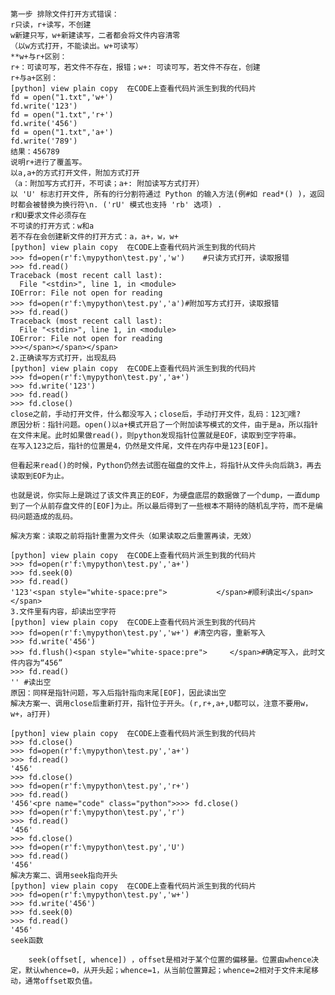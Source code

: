 	第一步 排除文件打开方式错误：
	r只读，r+读写，不创建
	w新建只写，w+新建读写，二者都会将文件内容清零
	（以w方式打开，不能读出。w+可读写）
	**w+与r+区别：
	r+：可读可写，若文件不存在，报错；w+: 可读可写，若文件不存在，创建
	r+与a+区别：
	[python] view plain copy  在CODE上查看代码片派生到我的代码片
	fd = open("1.txt",'w+')  
	fd.write('123')  
	fd = open("1.txt",'r+')  
	fd.write('456')  
	fd = open("1.txt",'a+')  
	fd.write('789')  
	结果：456789
	说明r+进行了覆盖写。
	以a,a+的方式打开文件，附加方式打开
	（a：附加写方式打开，不可读；a+: 附加读写方式打开）
	以 'U' 标志打开文件, 所有的行分割符通过 Python 的输入方法(例#如 read*() )，返回时都会被替换为换行符\n. ('rU' 模式也支持 'rb' 选项) . 
	r和U要求文件必须存在
	不可读的打开方式：w和a
	若不存在会创建新文件的打开方式：a，a+，w，w+
	[python] view plain copy  在CODE上查看代码片派生到我的代码片
	>>> fd=open(r'f:\mypython\test.py','w')    #只读方式打开，读取报错  
	>>> fd.read()  
	Traceback (most recent call last):  
	  File "<stdin>", line 1, in <module>  
	IOError: File not open for reading  
	>>> fd=open(r'f:\mypython\test.py','a')#附加写方式打开，读取报错  
	>>> fd.read()  
	Traceback (most recent call last):  
	  File "<stdin>", line 1, in <module>  
	IOError: File not open for reading  
	>>></span></span></span>  
	2.正确读写方式打开，出现乱码
	[python] view plain copy  在CODE上查看代码片派生到我的代码片
	>>> fd=open(r'f:\mypython\test.py','a+')  
	>>> fd.write('123')  
	>>> fd.read()  
	>>> fd.close()  
	close之前，手动打开文件，什么都没写入；close后，手动打开文件，乱码：123嚅?     
	原因分析：指针问题。open()以a+模式开启了一个附加读写模式的文件，由于是a，所以指针在文件末尾。此时如果做read()，则python发现指针位置就是EOF，读取到空字符串。
	在写入123之后，指针的位置是4，仍然是文件尾，文件在内存中是123[EOF]。
	
	但看起来read()的时候，Python仍然去试图在磁盘的文件上，将指针从文件头向后跳3，再去读取到EOF为止。
	
	也就是说，你实际上是跳过了该文件真正的EOF，为硬盘底层的数据做了一个dump，一直dump到了一个从前存盘文件的[EOF]为止。所以最后得到了一些根本不期待的随机乱字符，而不是编码问题造成的乱码。
	
	解决方案：读取之前将指针重置为文件头（如果读取之后重置再读，无效）
	
	[python] view plain copy  在CODE上查看代码片派生到我的代码片
	>>> fd=open(r'f:\mypython\test.py','a+')  
	>>> fd.seek(0)  
	>>> fd.read()  
	'123'<span style="white-space:pre">           </span>#顺利读出</span></span>  
	3.文件里有内容，却读出空字符
	[python] view plain copy  在CODE上查看代码片派生到我的代码片
	>>> fd=open(r'f:\mypython\test.py','w+') #清空内容，重新写入  
	>>> fd.write('456')  
	>>> fd.flush()<span style="white-space:pre">     </span>#确定写入，此时文件内容为“456”  
	>>> fd.read()  
	'' #读出空  
	原因：同样是指针问题，写入后指针指向末尾[EOF]，因此读出空
	解决方案一、调用close后重新打开，指针位于开头。(r,r+,a+,U都可以，注意不要用w，w+，a打开)
	
	[python] view plain copy  在CODE上查看代码片派生到我的代码片
	>>> fd.close()  
	>>> fd=open(r'f:\mypython\test.py','a+')  
	>>> fd.read()  
	'456'  
	>>> fd.close()  
	>>> fd=open(r'f:\mypython\test.py','r+')  
	>>> fd.read()  
	'456'<pre name="code" class="python">>>> fd.close()  
	>>> fd=open(r'f:\mypython\test.py','r')  
	>>> fd.read()  
	'456'  
	>>> fd.close()  
	>>> fd=open(r'f:\mypython\test.py','U')  
	>>> fd.read()  
	'456'  
	解决方案二、调用seek指向开头
	[python] view plain copy  在CODE上查看代码片派生到我的代码片
	>>> fd=open(r'f:\mypython\test.py','w+')  
	>>> fd.write('456')  
	>>> fd.seek(0)  
	>>> fd.read()  
	'456'  
	seek函数
	
	    seek(offset[, whence]) ，offset是相对于某个位置的偏移量。位置由whence决定，默认whence=0，从开头起；whence=1，从当前位置算起；whence=2相对于文件末尾移动，通常offset取负值。